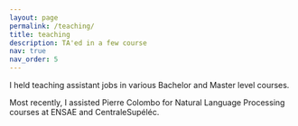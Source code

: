 ```yaml
---
layout: page
permalink: /teaching/
title: teaching
description: TA'ed in a few course
nav: true
nav_order: 5
---
```


I held teaching assistant jobs in various Bachelor and Master level courses.

Most recently, I assisted Pierre Colombo for Natural Language Processing courses at ENSAE and CentraleSupéléc.

